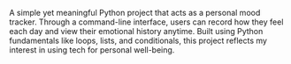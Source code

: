 A simple yet meaningful Python project that acts as a personal mood tracker. Through a command-line interface, users can record how they feel each day and view their emotional history anytime. Built using Python fundamentals like loops, lists, and conditionals, this project reflects my interest in using tech for personal well-being.
